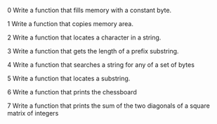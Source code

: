 0 Write a function that fills memory with a constant byte.

1 Write a function that copies memory area.

2 Write a function that locates a character in a string.

3 Write a function that gets the length of a prefix substring.

4 Write a function that searches a string for any of a set of bytes

5 Write a function that locates a substring.

6 Write a function that prints the chessboard

7 Write a function that prints the sum of the two diagonals of a square matrix of integers

